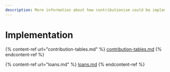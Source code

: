 ```yaml
---
description: More information about how contributionism could be implemented.
---
```


# Implementation

{% content-ref url="contribution-tables.md" %}
[contribution-tables.md](contribution-tables.md)
{% endcontent-ref %}

{% content-ref url="loans.md" %}
[loans.md](loans.md)
{% endcontent-ref %}

